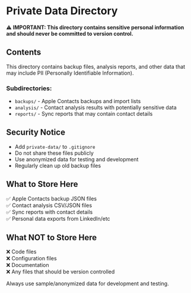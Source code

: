 # Private Data Directory

⚠️ **IMPORTANT: This directory contains sensitive personal information and should never be committed to version control.**

## Contents
This directory contains backup files, analysis reports, and other data that may include PII (Personally Identifiable Information).

### Subdirectories:
- `backups/` - Apple Contacts backups and import lists
- `analysis/` - Contact analysis results with potentially sensitive data  
- `reports/` - Sync reports that may contain contact details

## Security Notice
- Add `private-data/` to `.gitignore` 
- Do not share these files publicly
- Use anonymized data for testing and development
- Regularly clean up old backup files

## What to Store Here
✅ Apple Contacts backup JSON files  
✅ Contact analysis CSV/JSON files  
✅ Sync reports with contact details  
✅ Personal data exports from LinkedIn/etc  

## What NOT to Store Here
❌ Code files  
❌ Configuration files  
❌ Documentation  
❌ Any files that should be version controlled  

Always use sample/anonymized data for development and testing.
